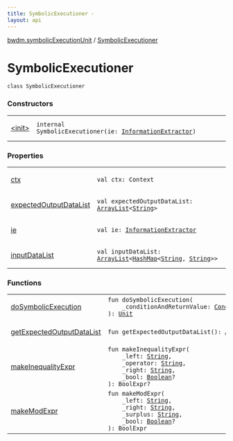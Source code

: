 ```yaml
---
title: SymbolicExecutioner - 
layout: api
---
```


<div class='api-docs-breadcrumbs'><a href="../index.html">bwdm.symbolicExecutionUnit</a> / <a href="./index.html">SymbolicExecutioner</a></div>

# SymbolicExecutioner

<div class="signature"><code><span class="keyword">class </span><span class="identifier">SymbolicExecutioner</span></code></div>

### Constructors

<table class="api-docs-table">
<tbody>
<tr>
<td markdown="1">

<a href="-init-.html">&lt;init&gt;</a>


</td>
<td markdown="1">
<div class="signature"><code><span class="keyword">internal</span> <span class="identifier">SymbolicExecutioner</span><span class="symbol">(</span><span class="parameterName" id="bwdm.symbolicExecutionUnit.SymbolicExecutioner$<init>(bwdm.informationStore.InformationExtractor)/ie">ie</span><span class="symbol">:</span>&nbsp;<a href="../../bwdm.information-store/-information-extractor/index.html"><span class="identifier">InformationExtractor</span></a><span class="symbol">)</span></code></div>

</td>
</tr>
</tbody>
</table>

### Properties

<table class="api-docs-table">
<tbody>
<tr>
<td markdown="1">

<a href="ctx.html">ctx</a>


</td>
<td markdown="1">
<div class="signature"><code><span class="keyword">val </span><span class="identifier">ctx</span><span class="symbol">: </span><span class="identifier">Context</span></code></div>

</td>
</tr>
<tr>
<td markdown="1">

<a href="expected-output-data-list.html">expectedOutputDataList</a>


</td>
<td markdown="1">
<div class="signature"><code><span class="keyword">val </span><span class="identifier">expectedOutputDataList</span><span class="symbol">: </span><a href="http://docs.oracle.com/javase/6/docs/api/java/util/ArrayList.html"><span class="identifier">ArrayList</span></a><span class="symbol">&lt;</span><a href="https://kotlinlang.org/api/latest/jvm/stdlib/kotlin/-string/index.html"><span class="identifier">String</span></a><span class="symbol">&gt;</span></code></div>

</td>
</tr>
<tr>
<td markdown="1">

<a href="ie.html">ie</a>


</td>
<td markdown="1">
<div class="signature"><code><span class="keyword">val </span><span class="identifier">ie</span><span class="symbol">: </span><a href="../../bwdm.information-store/-information-extractor/index.html"><span class="identifier">InformationExtractor</span></a></code></div>

</td>
</tr>
<tr>
<td markdown="1">

<a href="input-data-list.html">inputDataList</a>


</td>
<td markdown="1">
<div class="signature"><code><span class="keyword">val </span><span class="identifier">inputDataList</span><span class="symbol">: </span><a href="http://docs.oracle.com/javase/6/docs/api/java/util/ArrayList.html"><span class="identifier">ArrayList</span></a><span class="symbol">&lt;</span><a href="http://docs.oracle.com/javase/6/docs/api/java/util/HashMap.html"><span class="identifier">HashMap</span></a><span class="symbol">&lt;</span><a href="https://kotlinlang.org/api/latest/jvm/stdlib/kotlin/-string/index.html"><span class="identifier">String</span></a><span class="symbol">,</span>&nbsp;<a href="https://kotlinlang.org/api/latest/jvm/stdlib/kotlin/-string/index.html"><span class="identifier">String</span></a><span class="symbol">&gt;</span><span class="symbol">&gt;</span></code></div>

</td>
</tr>
</tbody>
</table>

### Functions

<table class="api-docs-table">
<tbody>
<tr>
<td markdown="1">

<a href="do-symbolic-execution.html">doSymbolicExecution</a>


</td>
<td markdown="1">
<div class="signature"><code><span class="keyword">fun </span><span class="identifier">doSymbolicExecution</span><span class="symbol">(</span><br/>&nbsp;&nbsp;&nbsp;&nbsp;<span class="parameterName" id="bwdm.symbolicExecutionUnit.SymbolicExecutioner$doSymbolicExecution(bwdm.informationStore.ConditionAndReturnValueList.ConditionAndReturnValue)/_conditionAndReturnValue">_conditionAndReturnValue</span><span class="symbol">:</span>&nbsp;<a href="../../bwdm.information-store/-condition-and-return-value-list/-condition-and-return-value/index.html"><span class="identifier">ConditionAndReturnValue</span></a><br/><span class="symbol">)</span><span class="symbol">: </span><a href="https://kotlinlang.org/api/latest/jvm/stdlib/kotlin/-unit/index.html"><span class="identifier">Unit</span></a></code></div>

</td>
</tr>
<tr>
<td markdown="1">

<a href="get-expected-output-data-list.html">getExpectedOutputDataList</a>


</td>
<td markdown="1">
<div class="signature"><code><span class="keyword">fun </span><span class="identifier">getExpectedOutputDataList</span><span class="symbol">(</span><span class="symbol">)</span><span class="symbol">: </span><a href="http://docs.oracle.com/javase/6/docs/api/java/util/ArrayList.html"><span class="identifier">ArrayList</span></a><span class="symbol">&lt;</span><a href="https://kotlinlang.org/api/latest/jvm/stdlib/kotlin/-string/index.html"><span class="identifier">String</span></a><span class="symbol">&gt;</span></code></div>

</td>
</tr>
<tr>
<td markdown="1">

<a href="make-inequality-expr.html">makeInequalityExpr</a>


</td>
<td markdown="1">
<div class="signature"><code><span class="keyword">fun </span><span class="identifier">makeInequalityExpr</span><span class="symbol">(</span><br/>&nbsp;&nbsp;&nbsp;&nbsp;<span class="parameterName" id="bwdm.symbolicExecutionUnit.SymbolicExecutioner$makeInequalityExpr(kotlin.String, kotlin.String, kotlin.String, kotlin.Boolean)/_left">_left</span><span class="symbol">:</span>&nbsp;<a href="https://kotlinlang.org/api/latest/jvm/stdlib/kotlin/-string/index.html"><span class="identifier">String</span></a><span class="symbol">, </span><br/>&nbsp;&nbsp;&nbsp;&nbsp;<span class="parameterName" id="bwdm.symbolicExecutionUnit.SymbolicExecutioner$makeInequalityExpr(kotlin.String, kotlin.String, kotlin.String, kotlin.Boolean)/_operator">_operator</span><span class="symbol">:</span>&nbsp;<a href="https://kotlinlang.org/api/latest/jvm/stdlib/kotlin/-string/index.html"><span class="identifier">String</span></a><span class="symbol">, </span><br/>&nbsp;&nbsp;&nbsp;&nbsp;<span class="parameterName" id="bwdm.symbolicExecutionUnit.SymbolicExecutioner$makeInequalityExpr(kotlin.String, kotlin.String, kotlin.String, kotlin.Boolean)/_right">_right</span><span class="symbol">:</span>&nbsp;<a href="https://kotlinlang.org/api/latest/jvm/stdlib/kotlin/-string/index.html"><span class="identifier">String</span></a><span class="symbol">, </span><br/>&nbsp;&nbsp;&nbsp;&nbsp;<span class="parameterName" id="bwdm.symbolicExecutionUnit.SymbolicExecutioner$makeInequalityExpr(kotlin.String, kotlin.String, kotlin.String, kotlin.Boolean)/_bool">_bool</span><span class="symbol">:</span>&nbsp;<a href="https://kotlinlang.org/api/latest/jvm/stdlib/kotlin/-boolean/index.html"><span class="identifier">Boolean</span></a><span class="symbol">?</span><br/><span class="symbol">)</span><span class="symbol">: </span><span class="identifier">BoolExpr</span><span class="symbol">?</span></code></div>

</td>
</tr>
<tr>
<td markdown="1">

<a href="make-mod-expr.html">makeModExpr</a>


</td>
<td markdown="1">
<div class="signature"><code><span class="keyword">fun </span><span class="identifier">makeModExpr</span><span class="symbol">(</span><br/>&nbsp;&nbsp;&nbsp;&nbsp;<span class="parameterName" id="bwdm.symbolicExecutionUnit.SymbolicExecutioner$makeModExpr(kotlin.String, kotlin.String, kotlin.String, kotlin.Boolean)/_left">_left</span><span class="symbol">:</span>&nbsp;<a href="https://kotlinlang.org/api/latest/jvm/stdlib/kotlin/-string/index.html"><span class="identifier">String</span></a><span class="symbol">, </span><br/>&nbsp;&nbsp;&nbsp;&nbsp;<span class="parameterName" id="bwdm.symbolicExecutionUnit.SymbolicExecutioner$makeModExpr(kotlin.String, kotlin.String, kotlin.String, kotlin.Boolean)/_right">_right</span><span class="symbol">:</span>&nbsp;<a href="https://kotlinlang.org/api/latest/jvm/stdlib/kotlin/-string/index.html"><span class="identifier">String</span></a><span class="symbol">, </span><br/>&nbsp;&nbsp;&nbsp;&nbsp;<span class="parameterName" id="bwdm.symbolicExecutionUnit.SymbolicExecutioner$makeModExpr(kotlin.String, kotlin.String, kotlin.String, kotlin.Boolean)/_surplus">_surplus</span><span class="symbol">:</span>&nbsp;<a href="https://kotlinlang.org/api/latest/jvm/stdlib/kotlin/-string/index.html"><span class="identifier">String</span></a><span class="symbol">, </span><br/>&nbsp;&nbsp;&nbsp;&nbsp;<span class="parameterName" id="bwdm.symbolicExecutionUnit.SymbolicExecutioner$makeModExpr(kotlin.String, kotlin.String, kotlin.String, kotlin.Boolean)/_bool">_bool</span><span class="symbol">:</span>&nbsp;<a href="https://kotlinlang.org/api/latest/jvm/stdlib/kotlin/-boolean/index.html"><span class="identifier">Boolean</span></a><span class="symbol">?</span><br/><span class="symbol">)</span><span class="symbol">: </span><span class="identifier">BoolExpr</span></code></div>

</td>
</tr>
</tbody>
</table>
